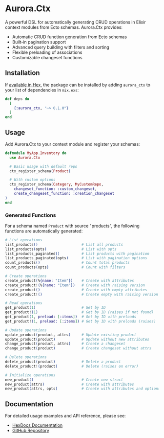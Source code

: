 # Aurora.Ctx

A powerful DSL for automatically generating CRUD operations in Elixir context modules from Ecto schemas. Aurora.Ctx provides:

- Automatic CRUD function generation from Ecto schemas
- Built-in pagination support
- Advanced query building with filters and sorting
- Flexible preloading of associations
- Customizable changeset functions

## Installation

If [available in Hex](https://hex.pm/docs/publish), the package can be installed
by adding `aurora_ctx` to your list of dependencies in `mix.exs`:

```elixir 
def deps do
  [
    {:aurora_ctx, "~> 0.1.0"}
  ]
end
```

## Usage

Add Aurora.Ctx to your context module and register your schemas:

```elixir
defmodule MyApp.Inventory do
  use Aurora.Ctx

  # Basic usage with default repo
  ctx_register_schema(Product)

  # With custom options
  ctx_register_schema(Category, MyCustomRepo,
    changeset_function: :custom_changeset,
    create_changeset_function: :creation_changeset
)
end
```

### Generated Functions

For a schema named `Product` with source "products", the following functions are automatically generated:

```elixir
# List operations
list_products()                    # List all products
list_products(opts)                # List with opts
list_products_paginated()          # List products with pagination
list_products_paginated(opts)      # List with pagination options
count_products()                   # Count total products
count_products(opts)               # Count with filters

# Create operations
create_product(%{name: "Item"})    # Create with attributes
create_product!(%{name: "Item"})   # Create with raising version
create_product()                   # Create with empty attributes
create_product!()                  # Create empty with raising version

# Read operations
get_product(1)                     # Get by ID
get_product!(1)                    # Get by ID (raises if not found)
get_product(1, preload: [:items])  # Get by ID with preloads
get_product!(1, preload: [:items]) # Get by ID with preloads (raises)

# Update operations
update_product(product, attrs)     # Update existing product
update_product(product)            # Update without new attributes
change_product(product, attrs)     # Create a changeset
change_product(product)            # Create changeset without attrs

# Delete operations
delete_product(product)            # Delete a product
delete_product!(product)           # Delete (raises on error)

# Initialize operations
new_product()                      # Create new struct
new_product(attrs)                 # Create with attributes
new_product(attrs, opts)           # Create with attributes and options
```

## Documentation 

For detailed usage examples and API reference, please see:

- [HexDocs Documentation](https://hexdocs.pm/aurora_ctx)
- [GitHub Repository](https://github.com/user/aurora_ctx)

